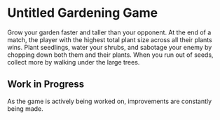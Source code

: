 # Untitled Gardening Game

Grow your garden faster and taller than your opponent. At the end of a match, the player with the highest total plant size across all their plants wins. Plant seedlings, water your shrubs, and sabotage your enemy by chopping down both them and their plants. When you run out of seeds, collect more by walking under the large trees.


## Work in Progress

As the game is actively being worked on, improvements are constantly being made.
